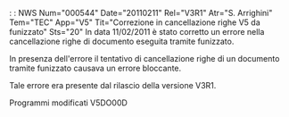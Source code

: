  :  : NWS Num="000544" Date="20110211" Rel="V3R1" Atr="S. Arrighini" Tem="TEC" App="V5" Tit="Correzione in cancellazione righe V5 da funizzato" Sts="20"
In data 11/02/2011 è stato corretto un errore nella cancellazione righe di documento eseguita tramite funizzato.

In presenza dell'errore il tentativo di cancellazione righe di un documento tramite funizzato causava un errore bloccante.

Tale errore era presente dal rilascio della versione V3R1.

Programmi modificati
V5DO00D
